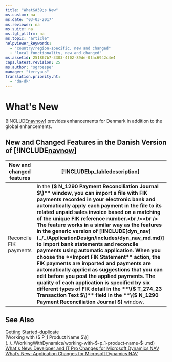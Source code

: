 ```yaml
---
title: "What&#39;s New"
ms.custom: na
ms.date: "03-03-2017"
ms.reviewer: na
ms.suite: na
ms.tgt_pltfrm: na
ms.topic: "article"
helpviewer_keywords: 
  - "country/region-specific, new and changed"
  - "local functionality, new and changed"
ms.assetid: 251867b7-3303-4f02-89de-0fac6942c4e4
caps.latest.revision: 25
ms.author: "sgroespe"
manager: "terryaus"
translation.priority.ht: 
  - "da-dk"
---
```

# What&#39;s New
[!INCLUDE[navnow](../../ApplicationDesign/includes/navnow_md.md)] provides enhancements for Denmark in addition to the global enhancements.  
  
## New and Changed Features in the Danish Version of [!INCLUDE[navnow](../../ApplicationDesign/includes/navnow_md.md)]  
  
|New and changed features|[!INCLUDE[bp_tabledescription](../../ApplicationDesign/includes/bp_tabledescription_md.md)]|See|  
|------------------------------|---------------------------------------|---------|  
|Reconcile FIK payments|In the **\($ N\_1290 Payment Reconciliation Journal $\)** window, you can import a file with FIK payments recorded in your electronic bank and automatically apply each payment in the file to its related unpaid sales invoice based on a matching of the unique FIK reference number.<br /><br /> The feature works in a similar way as the features in the generic version of [!INCLUDE[dyn_nav](../../ApplicationDesign/includes/dyn_nav_md.md)] to import bank statements and reconcile payments using automatic application. When you choose the **Import FIK Statement** action, the FIK payments are imported and payments are automatically applied as suggestions that you can edit before you post the applied payments. The quality of each application is specified by six different types of FIK detail in the **\($ T\_274\_23 Transaction Text $\)** field in the **\($ N\_1290 Payment Reconciliation Journal $\)** window.|[How to: Reconcile Payments Using Automatic Application](../../Finance/how-to-reconcile-payments-using-automatic-application.md)<br /><br /> [FIK Details in the Payment Reconciliation Journal](../../LocalFunctionalityForMicrosoftDynamicsNav2016/Denmark/fik-details-in-the-payment-reconciliation-journal.md)|  
  
## See Also  
 [Getting Started\-duplicate](../../GettingStarted/getting-started-duplicate.md)   
 [Working with \($ P\_1 Product Name $\)](../../WorkingWithDynamics/working-with-$-p_1-product-name-$-.md)   
 [What's New: Developer and IT Pro Changes for Microsoft Dynamics NAV](../Topic/What's%20New:%20Developer%20and%20IT%20Pro%20Changes%20for%20Microsoft%20Dynamics%20NAV.md)   
 [What’s New: Application Changes for Microsoft Dynamics NAV](../../GettingStarted/what’s-new-application-changes-for-microsoft-dynamics-nav.md)